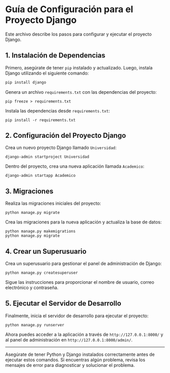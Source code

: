 # Guía de Configuración para el Proyecto Django

Este archivo describe los pasos para configurar y ejecutar el proyecto Django.

## 1. Instalación de Dependencias

Primero, asegúrate de tener `pip` instalado y actualizado. Luego, instala Django utilizando el siguiente comando:

```bash
pip install django
```

Genera un archivo `requirements.txt` con las dependencias del proyecto:

```
pip freeze > requirements.txt
```

Instala las dependencias desde `requirements.txt`:

```
pip install -r requirements.txt
```

## 2. Configuración del Proyecto Django

Crea un nuevo proyecto Django llamado `Universidad`:

```
django-admin startproject Universidad
```

Dentro del proyecto, crea una nueva aplicación llamada `Academico`:

```
django-admin startapp Academico
```

## 3. Migraciones

Realiza las migraciones iniciales del proyecto:

```
python manage.py migrate
```

Crea las migraciones para la nueva aplicación y actualiza la base de datos:

```
python manage.py makemigrations
python manage.py migrate
```

## 4. Crear un Superusuario

Crea un superusuario para gestionar el panel de administración de Django:

```
python manage.py createsuperuser
```

Sigue las instrucciones para proporcionar el nombre de usuario, correo electrónico y contraseña.

## 5. Ejecutar el Servidor de Desarrollo

Finalmente, inicia el servidor de desarrollo para ejecutar el proyecto:

```
python manage.py runserver
```

Ahora puedes acceder a la aplicación a través de `http://127.0.0.1:8000/` y al panel de administración en `http://127.0.0.1:8000/admin/`.

---

Asegúrate de tener Python y Django instalados correctamente antes de ejecutar estos comandos. Si encuentras algún problema, revisa los mensajes de error para diagnosticar y solucionar el problema.
